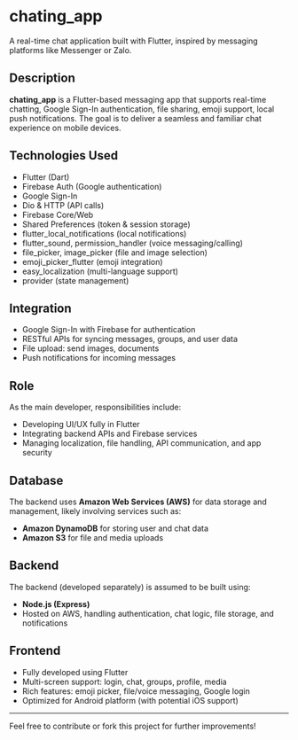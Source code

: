 # chating_app

A real-time chat application built with Flutter, inspired by messaging platforms like Messenger or Zalo.

## Description

**chating_app** is a Flutter-based messaging app that supports real-time chatting, Google Sign-In authentication, file sharing, emoji support, local push notifications. The goal is to deliver a seamless and familiar chat experience on mobile devices.

## Technologies Used

- Flutter (Dart)
- Firebase Auth (Google authentication)
- Google Sign-In
- Dio & HTTP (API calls)
- Firebase Core/Web
- Shared Preferences (token & session storage)
- flutter_local_notifications (local notifications)
- flutter_sound, permission_handler (voice messaging/calling)
- file_picker, image_picker (file and image selection)
- emoji_picker_flutter (emoji integration)
- easy_localization (multi-language support)
- provider (state management)

## Integration

- Google Sign-In with Firebase for authentication  
- RESTful APIs for syncing messages, groups, and user data  
- File upload: send images, documents  
- Push notifications for incoming messages

## Role

As the main developer, responsibilities include:

- Developing UI/UX fully in Flutter  
- Integrating backend APIs and Firebase services  
- Managing localization, file handling, API communication, and app security  

## Database

The backend uses **Amazon Web Services (AWS)** for data storage and management, likely involving services such as:

- **Amazon DynamoDB** for storing user and chat data  
- **Amazon S3** for file and media uploads

## Backend

The backend (developed separately) is assumed to be built using:
-  **Node.js (Express)**
- Hosted on AWS, handling authentication, chat logic, file storage, and notifications

## Frontend

- Fully developed using Flutter  
- Multi-screen support: login, chat, groups, profile, media  
- Rich features: emoji picker, file/voice messaging, Google login  
- Optimized for Android platform (with potential iOS support)

---

Feel free to contribute or fork this project for further improvements!
